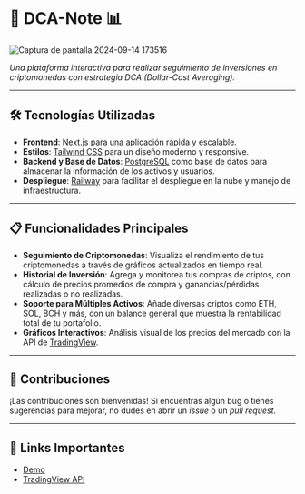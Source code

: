 # 🧮 DCA-Note 📊

![Captura de pantalla 2024-09-14 173516](https://github.com/user-attachments/assets/91f9afa9-9f78-42f6-ad06-06f51a0b8c8b)


*Una plataforma interactiva para realizar seguimiento de inversiones en criptomonedas con estrategia DCA (Dollar-Cost Averaging).*

---

## 🛠️ Tecnologías Utilizadas

- **Frontend**: [Next.js](https://nextjs.org) para una aplicación rápida y escalable.
- **Estilos**: [Tailwind CSS](https://tailwindcss.com) para un diseño moderno y responsive.
- **Backend y Base de Datos**: [PostgreSQL](https://www.postgresql.org) como base de datos para almacenar la información de los activos y usuarios.
- **Despliegue**: [Railway](https://railway.app) para facilitar el despliegue en la nube y manejo de infraestructura.

---

## 📋 Funcionalidades Principales

- **Seguimiento de Criptomonedas**: Visualiza el rendimiento de tus criptomonedas a través de gráficos actualizados en tiempo real.
- **Historial de Inversión**: Agrega y monitorea tus compras de criptos, con cálculo de precios promedios de compra y ganancias/pérdidas realizadas o no realizadas.
- **Soporte para Múltiples Activos**: Añade diversas criptos como ETH, SOL, BCH y más, con un balance general que muestra la rentabilidad total de tu portafolio.
- **Gráficos Interactivos**: Análisis visual de los precios del mercado con la API de [TradingView](https://www.tradingview.com/).

---


## 🤝 Contribuciones

¡Las contribuciones son bienvenidas! Si encuentras algún bug o tienes sugerencias para mejorar, no dudes en abrir un *issue* o un *pull request*.

---

## 🔗 Links Importantes

- [Demo](https://dca-note-demo.railway.app)
- [TradingView API](https://www.tradingview.com/rest-api-spec)
